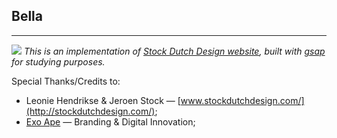 ## Bella
---
![](https://i.imgur.com/lL7eltL.png)
_This is an implementation of [Stock Dutch Design website](https://stockdutchdesign.com/), built with [gsap](https://greensock.com/) for studying purposes._

Special Thanks/Credits to:

- Leonie Hendrikse & Jeroen Stock — [www.stockdutchdesign.com/](http://stockdutchdesign.com/);
- [Exo Ape](https://exoape.com/) — Branding & Digital Innovation;
